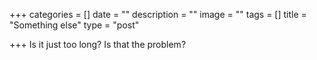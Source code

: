+++
categories = []
date = ""
description = ""
image = ""
tags = []
title = "Something else"
type = "post"

+++
Is it just too long? Is that the problem?